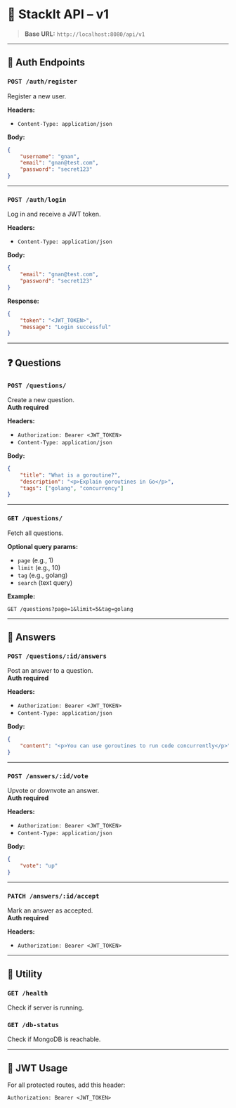 # 📘 StackIt API – v1

> **Base URL:** `http://localhost:8080/api/v1`

---

## 🔐 Auth Endpoints

### `POST /auth/register`
Register a new user.

**Headers:**
- `Content-Type: application/json`

**Body:**
```json
{
    "username": "gnan",
    "email": "gnan@test.com",
    "password": "secret123"
}
```

---

### `POST /auth/login`
Log in and receive a JWT token.

**Headers:**
- `Content-Type: application/json`

**Body:**
```json
{
    "email": "gnan@test.com",
    "password": "secret123"
}
```

**Response:**
```json
{
    "token": "<JWT_TOKEN>",
    "message": "Login successful"
}
```

---

## ❓ Questions

### `POST /questions/`
Create a new question.  
**Auth required**

**Headers:**
- `Authorization: Bearer <JWT_TOKEN>`
- `Content-Type: application/json`

**Body:**
```json
{
    "title": "What is a goroutine?",
    "description": "<p>Explain goroutines in Go</p>",
    "tags": ["golang", "concurrency"]
}
```

---

### `GET /questions/`
Fetch all questions.

**Optional query params:**
- `page` (e.g., 1)
- `limit` (e.g., 10)
- `tag` (e.g., golang)
- `search` (text query)

**Example:**
```
GET /questions?page=1&limit=5&tag=golang
```

---

## 💬 Answers

### `POST /questions/:id/answers`
Post an answer to a question.  
**Auth required**

**Headers:**
- `Authorization: Bearer <JWT_TOKEN>`
- `Content-Type: application/json`

**Body:**
```json
{
    "content": "<p>You can use goroutines to run code concurrently</p>"
}
```

---

### `POST /answers/:id/vote`
Upvote or downvote an answer.  
**Auth required**

**Headers:**
- `Authorization: Bearer <JWT_TOKEN>`
- `Content-Type: application/json`

**Body:**
```json
{
    "vote": "up"
}
```

---

### `PATCH /answers/:id/accept`
Mark an answer as accepted.  
**Auth required**

**Headers:**
- `Authorization: Bearer <JWT_TOKEN>`

---

## 🧪 Utility

### `GET /health`
Check if server is running.

### `GET /db-status`
Check if MongoDB is reachable.

---

## 🔐 JWT Usage

For all protected routes, add this header:

```
Authorization: Bearer <JWT_TOKEN>
```